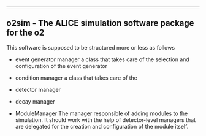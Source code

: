 --------------------------------------------------------
o2sim - The ALICE simulation software package for the o2
--------------------------------------------------------

This software is supposed to be structured more or less as follows

- event generator manager
  a class that takes care of the selection and configuration of the
  event generator

- condition manager
  a class that takes care of the

- detector manager

- decay manager

- ModuleManager
  The manager responsible of adding modules to the simulation.
  It should work with the help of detector-level managers that are delegated
  for the creation and configuration of the module itself.

  